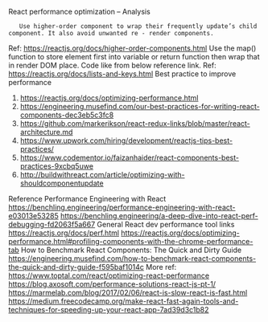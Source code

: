 React performance optimization – Analysis
  
       Use higher-order component to wrap their frequently update’s child component. It also avoid unwanted re - render components.
Ref: https://reactjs.org/docs/higher-order-components.html
        Use the map() function to store element first into variable or return function then wrap that in render DOM place. Code like from below reference link.
Ref: https://reactjs.org/docs/lists-and-keys.html
Best practice to improve performance

1.	https://reactjs.org/docs/optimizing-performance.html
2.	https://engineering.musefind.com/our-best-practices-for-writing-react-components-dec3eb5c3fc8
3.	https://github.com/markerikson/react-redux-links/blob/master/react-architecture.md
4.	https://www.upwork.com/hiring/development/reactjs-tips-best-practices/
5.	https://www.codementor.io/faizanhaider/react-components-best-practices-9xcbq5uwe
6.	http://buildwithreact.com/article/optimizing-with-shouldcomponentupdate
 
 
 
Reference
Performance Engineering with React
https://benchling.engineering/performance-engineering-with-react-e03013e53285
https://benchling.engineering/a-deep-dive-into-react-perf-debugging-fd2063f5a667
General React dev performance tool links
https://reactjs.org/docs/perf.html
https://reactjs.org/docs/optimizing-performance.html#profiling-components-with-the-chrome-performance-tab
How to Benchmark React Components: The Quick and Dirty Guide https://engineering.musefind.com/how-to-benchmark-react-components-the-quick-and-dirty-guide-f595baf1014c
More ref: 
https://www.toptal.com/react/optimizing-react-performance
https://blog.axosoft.com/performance-solutions-react-js-pt-1/
https://marmelab.com/blog/2017/02/06/react-is-slow-react-is-fast.html
https://medium.freecodecamp.org/make-react-fast-again-tools-and-techniques-for-speeding-up-your-react-app-7ad39d3c1b82
